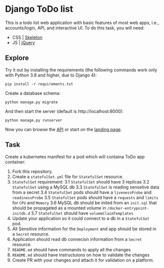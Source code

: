 # Django ToDo list

This is a todo list web application with basic features of most web apps, i.e., accounts/login, API, and interactive UI. To do this task, you will need:

- CSS | [Skeleton](http://getskeleton.com/)
- JS  | [jQuery](https://jquery.com/)

## Explore

Try it out by installing the requirements (the following commands work only with Python 3.8 and higher, due to Django 4):

```
pip install -r requirements.txt
```

Create a database schema:

```
python manage.py migrate
```

And then start the server (default is http://localhost:8000):

```
python manage.py runserver
```

Now you can browse the [API](http://localhost:8000/api/) or start on the [landing page](http://localhost:8000/).

## Task

Create a kubernetes manifest for a pod which will containa ToDo app container:

1. Fork this repository.
1. Create a `statefulSet.yml` file for `StatefulSet` resource.
1. `StatefulSet` requirement:
3.1 `StatefulSet` should have 3 replicas
3.2 `StatefulSet` using a MySQL db
3.3 `StatefulSet` is reading sensetive data from a secret
3.4 `StatefulSet` pods should have a `livenessProbe` and `readinessProbe`
3.5 `StatefulSet` pods should have a `requests` and `limits` for `CPU` and `Memory`
3.6 MySQL db should be inited from an `init.sql` that should be propagated as a mounted volume in `/docker-entrypoint-initdb.d`
3.7 `StatefulSet` should have `volumeClaimTemplates`
1. Update your application so it could connect to a db in a `StatefulSet` pod.
1. All Sensitive information for the `Deployment` and app should be stored in a `Secret` resource.
1. Application should read db connecion information from a `Secret` resource.
1. `README.md` should have commands to apply all the changes
1. `README.md` should have instructuions on how to validate the changes
1. Create PR with your changes and attach it for validation on a platform.
